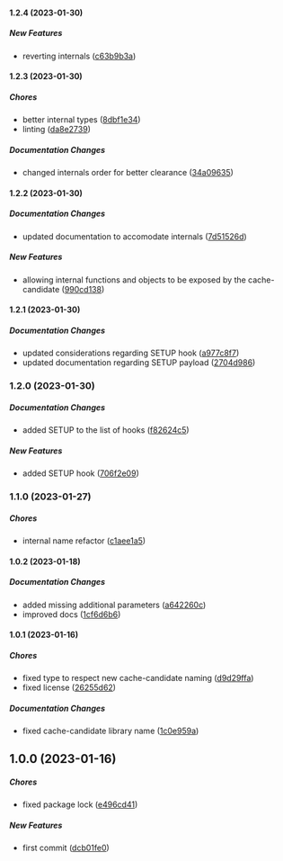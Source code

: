 #### 1.2.4 (2023-01-30)

##### New Features

*  reverting internals ([c63b9b3a](https://github.com/JointlyTech/cache-candidate-plugin-base/commit/c63b9b3aa321fc40b648890cf4759e11e3aff7fb))

#### 1.2.3 (2023-01-30)

##### Chores

*  better internal types ([8dbf1e34](https://github.com/JointlyTech/cache-candidate-plugin-base/commit/8dbf1e34e8fad29b915b71c1d2e6b53cf13f0d78))
*  linting ([da8e2739](https://github.com/JointlyTech/cache-candidate-plugin-base/commit/da8e27394d1578a123afe4844dc88a61ffb586bf))

##### Documentation Changes

*  changed internals order for better clearance ([34a09635](https://github.com/JointlyTech/cache-candidate-plugin-base/commit/34a09635f0f00d540efffaea395497a56079f7bc))

#### 1.2.2 (2023-01-30)

##### Documentation Changes

*  updated documentation to accomodate internals ([7d51526d](https://github.com/JointlyTech/cache-candidate-plugin-base/commit/7d51526df52a62b1b104c46a7e8aa2a6d82391d0))

##### New Features

*  allowing internal functions and objects to be exposed by the cache-candidate ([990cd138](https://github.com/JointlyTech/cache-candidate-plugin-base/commit/990cd1380a9b7865b87544c1ca4c9790e4745c75))

#### 1.2.1 (2023-01-30)

##### Documentation Changes

*  updated considerations regarding SETUP hook ([a977c8f7](https://github.com/JointlyTech/cache-candidate-plugin-base/commit/a977c8f7dd2d5b4502e5d6e005cfd0bbdf40b216))
*  updated documentation regarding SETUP payload ([2704d986](https://github.com/JointlyTech/cache-candidate-plugin-base/commit/2704d986b78b03672504222e5e2c9628e938f5eb))

### 1.2.0 (2023-01-30)

##### Documentation Changes

*  added SETUP to the list of hooks ([f82624c5](https://github.com/JointlyTech/cache-candidate-plugin-base/commit/f82624c5a7f9ad3ad4971bdc005dc80b9625fa7d))

##### New Features

*  added SETUP hook ([706f2e09](https://github.com/JointlyTech/cache-candidate-plugin-base/commit/706f2e098d3668120b9190d2f6aeda82f6345ec6))

### 1.1.0 (2023-01-27)

##### Chores

*  internal name refactor ([c1aee1a5](https://github.com/JointlyTech/cache-candidate-plugin-base/commit/c1aee1a509496368e61d50ea67f553a237a3e920))

#### 1.0.2 (2023-01-18)

##### Documentation Changes

*  added missing additional parameters ([a642260c](https://github.com/JointlyTech/cache-candidate-plugin-base/commit/a642260c23c6a1951e5331c5a454402e8d8e5068))
*  improved docs ([1cf6d6b6](https://github.com/JointlyTech/cache-candidate-plugin-base/commit/1cf6d6b60835ebc32f3de6ff698145ec9af8d953))

#### 1.0.1 (2023-01-16)

##### Chores

*  fixed type to respect new cache-candidate naming ([d9d29ffa](https://github.com/JointlyTech/cache-candidate-plugin-base/commit/d9d29ffa9668d9f90dfe407137bff2b15bec1eba))
*  fixed license ([26255d62](https://github.com/JointlyTech/cache-candidate-plugin-base/commit/26255d62925f62b5e89a8a6efda7c2145dcc37fc))

##### Documentation Changes

*  fixed cache-candidate library name ([1c0e959a](https://github.com/JointlyTech/cache-candidate-plugin-base/commit/1c0e959a0f4a10578a6ff1c3f2a5ce23d4252682))

## 1.0.0 (2023-01-16)

##### Chores

*  fixed package lock ([e496cd41](https://github.com/JointlyTech/cache-candidate-plugin-base/commit/e496cd41e83db2cf12195fab4967ca1069ee4aed))

##### New Features

*  first commit ([dcb01fe0](https://github.com/JointlyTech/cache-candidate-plugin-base/commit/dcb01fe0c6901012c2f5267a17884e5e3f221113))

